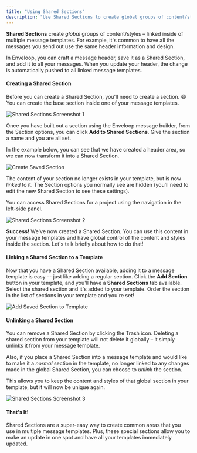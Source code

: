 ```yaml
---
title: "Using Shared Sections"
description: "Use Shared Sections to create global groups of content/styles – linked inside of multiple message templates."
---
```


**Shared Sections** create _global_ groups of content/styles – linked inside of multiple message templates. For example, it's common to have all the messages you send out use the same header information and design.

In Enveloop, you can craft a message header, save it as a Shared Section, and add it to all your messages. When you update your header, the change is automatically pushed to all linked message templates.

#### Creating a Shared Section

Before you can create a Shared Section, you'll need to create a section. 😄 You can create the base section inside one of your message templates.

![Shared Sections Screenshot 1](/images/Screenshot%202023-01-30%20at%203.06.01%20PM.png)

Once you have built out a section using the Enveloop message builder, from the Section options, you can click **Add to Shared Sections**. Give the section a name and you are all set.

In the example below, you can see that we have created a header area, so we can now transform it into a Shared Section.

![Create Saved Section](/images/create-saved-section.gif)

The content of your section no longer exists in your template, but is now _linked_ to it. The Section options you normally see are hidden (you'll need to edit the new Shared Section to see these settings).

You can access Shared Sections for a project using the navigation in the left-side panel.

![Shared Sections Screenshot 2](/images/Screenshot%202023-01-30%20at%204.10.16%20PM.png)

**Success!** We've now created a Shared Section. You can use this content in your message templates and have global control of the content and styles inside the section. Let's talk briefly about how to do that!

#### Linking a Shared Section to a Template

Now that you have a Shared Section available, adding it to a message template is easy -- just like adding a regular section. Click the **Add Section** button in your template, and you'll have a **Shared Sections** tab available. Select the shared section and it's added to your template. Order the section in the list of sections in your template and you're set!

![Add Saved Section to Template](/images/add-saved-section-to-template.gif)

#### Unlinking a Shared Section

You can remove a Shared Section by clicking the Trash icon. Deleting a shared section from your template will not delete it globally – it simply unlinks it from your message template.

Also, if you place a Shared Section into a message template and would like to make it a _normal_ section in the template, no longer linked to any changes made in the global Shared Section, you can choose to _unlink_ the section.

This allows you to keep the content and styles of that global section in your template, but it will now be unique again.

![Shared Sections Screenshot 3](/images/Screenshot%202023-01-30%20at%206.18.43%20PM.png)

#### That's It!

Shared Sections are a super-easy way to create common areas that you use in multiple message templates. Plus, these special sections allow you to make an update in one spot and have all your templates immediately updated.

